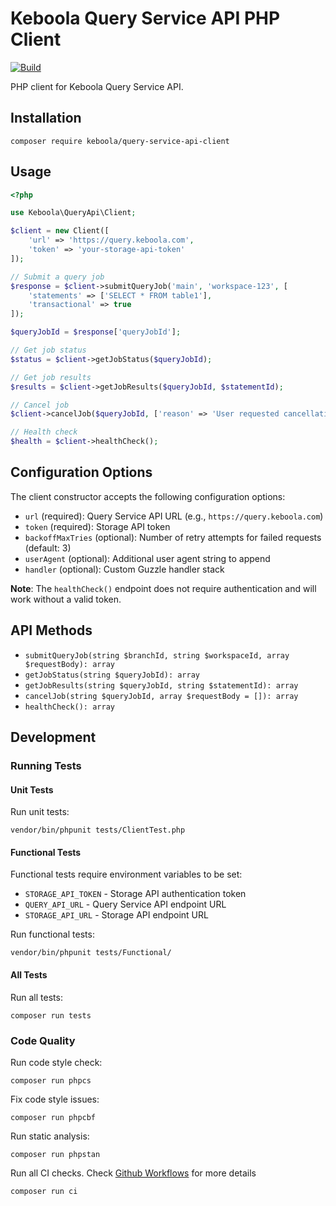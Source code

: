 # Keboola Query Service API PHP Client

[![Build](https://github.com/keboola/query-api-php-client/actions/workflows/branch.yml/badge.svg)](https://github.com/keboola/query-api-php-client/actions/workflows/branch.yml)

PHP client for Keboola Query Service API.

## Installation

```shell
composer require keboola/query-service-api-client
```

## Usage

```php
<?php

use Keboola\QueryApi\Client;

$client = new Client([
    'url' => 'https://query.keboola.com',
    'token' => 'your-storage-api-token'
]);

// Submit a query job
$response = $client->submitQueryJob('main', 'workspace-123', [
    'statements' => ['SELECT * FROM table1'],
    'transactional' => true
]);

$queryJobId = $response['queryJobId'];

// Get job status
$status = $client->getJobStatus($queryJobId);

// Get job results
$results = $client->getJobResults($queryJobId, $statementId);

// Cancel job
$client->cancelJob($queryJobId, ['reason' => 'User requested cancellation']);

// Health check
$health = $client->healthCheck();
```

## Configuration Options

The client constructor accepts the following configuration options:

- `url` (required): Query Service API URL (e.g., `https://query.keboola.com`)
- `token` (required): Storage API token
- `backoffMaxTries` (optional): Number of retry attempts for failed requests (default: 3)
- `userAgent` (optional): Additional user agent string to append
- `handler` (optional): Custom Guzzle handler stack

**Note**: The `healthCheck()` endpoint does not require authentication and will work without a valid token.

## API Methods

- `submitQueryJob(string $branchId, string $workspaceId, array $requestBody): array`
- `getJobStatus(string $queryJobId): array`
- `getJobResults(string $queryJobId, string $statementId): array`
- `cancelJob(string $queryJobId, array $requestBody = []): array`
- `healthCheck(): array`

## Development

### Running Tests

#### Unit Tests
Run unit tests:
```shell
vendor/bin/phpunit tests/ClientTest.php
```

#### Functional Tests
Functional tests require environment variables to be set:

- `STORAGE_API_TOKEN` - Storage API authentication token
- `QUERY_API_URL` - Query Service API endpoint URL  
- `STORAGE_API_URL` - Storage API endpoint URL

Run functional tests:
```shell
vendor/bin/phpunit tests/Functional/
```

#### All Tests
Run all tests:
```shell
composer run tests
```

### Code Quality

Run code style check:
```shell
composer run phpcs
```

Fix code style issues:
```shell
composer run phpcbf
```

Run static analysis:
```shell
composer run phpstan
```

Run all CI checks. Check [Github Workflows](./.github/workflows) for more details
```shell
composer run ci
```
